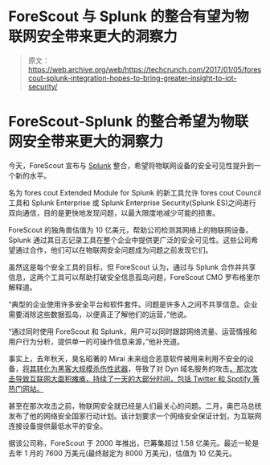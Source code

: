 # ForeScout 与 Splunk 的整合有望为物联网安全带来更大的洞察力 

> 原文：<https://web.archive.org/web/https://techcrunch.com/2017/01/05/forescout-splunk-integration-hopes-to-bring-greater-insight-to-iot-security/>

# ForeScout-Splunk 的整合希望为物联网安全带来更大的洞察力

今天，ForeScout 宣布与 [Splunk](https://web.archive.org/web/20230129221958/https://www.splunk.com/) 整合，希望将物联网设备的安全可见性提升到一个新的水平。

名为 fores cout Extended Module for Splunk 的新工具允许 fores cout Council 工具和 Splunk Enterprise 或 Splunk Enterprise Security(Splunk ES)之间进行双向通信，目的是更快地发现问题，以最大限度地减少可能的损害。

ForeScout 的独角兽估值为 10 亿美元，帮助公司检测其网络上的物联网设备。Splunk 通过其日志记录工具在整个企业中提供更广泛的安全可见性。这些公司希望通过合作，他们可以在物联网安全问题成为问题之前发现它们。

虽然这是每个安全工具的目标，但 ForeScout 认为，通过与 Splunk 合作并共享信息，这两个工具可以帮助打破安全信息孤岛问题，ForeScout CMO 罗布格里尔解释道。

“典型的企业使用许多安全平台和软件套件。问题是许多人之间不共享信息。企业需要消除这些数据孤岛，以便真正了解他们的运营，”他说。

“通过同时使用 ForeScout 和 Splunk，用户可以同时跟踪网络流量、运营情报和用户行为分析，提供单一的可操作信息来源，”他补充道。

事实上，去年秋天，臭名昭著的 Mirai 未来组合恶意软件被用来利用不安全的设备，[将其转化为黑客大规模杀伤性武器](https://web.archive.org/web/20230129221958/http://arstechnica.com/information-technology/2016/10/inside-the-machine-uprising-how-cameras-dvrs-took-down-parts-of-the-internet/)，导致了对 Dyn 域名服务的攻击[。那次攻击导致互联网大面积瘫痪，持续了一天的大部分时间，包括 Twitter 和 Spotify 等热门网站。](https://web.archive.org/web/20230129221958/https://techcrunch.com/2016/10/21/many-sites-including-twitter-and-spotify-suffering-outage/)

甚至在那次攻击之前，物联网安全就已经是人们最关心的问题。二月，奥巴马总统发布了他的网络安全国家行动计划。该计划要求一个网络安全保证计划，为互联网连接设备提供最低水平的安全。

据该公司称，ForeScout 于 2000 年推出，已筹集超过 1.58 亿美元。最近一轮是去年 1 月的 7600 万美元(最终敲定为 8000 万美元)，估值为 10 亿美元。